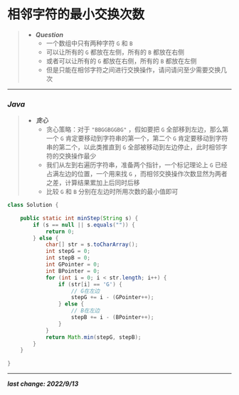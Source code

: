 # 相邻字符的最小交换次数

> - ***Question***
>   - 一个数组中只有两种字符 `G` 和 `B` 
>   - 可以让所有的 `G` 都放在左侧，所有的 `B` 都放在右侧
>   - 或者可以让所有的 `G` 都放在右侧，所有的 `B` 都放在左侧
>   - 但是只能在相邻字符之间进行交换操作，请问请问至少需要交换几次

---

### *Java*

> - ***贪心***
>   - 贪心策略：对于 `"BBGGBGGBG"` ，假如要把 `G` 全部移到左边，那么第一个 `G` 肯定要移动到字符串的第一个，第二个 `G` 肯定要移动到字符串的第二个，以此类推直到 `G` 全部被移动到左边停止，此时相邻字符的交换操作最少
>   - 我们从左到右遍历字符串，准备两个指针，一个标记理论上 `G` 已经占满左边的位置，一个用来找 `G` ，而相邻交换操作次数显然为两者之差，计算结果累加上后同时后移
>   - 比较 `G` 和 `B` 分别在左边时所用次数的最小值即可

```java
class Solution {
    
    public static int minStep(String s) {
        if (s == null || s.equals("")) {
            return 0;
        } else {
            char[] str = s.toCharArray();
            int stepG = 0;
            int stepB = 0;
            int GPointer = 0;
            int BPointer = 0;
            for (int i = 0; i < str.length; i++) {
                if (str[i] == 'G') {
                    // G在左边
                    stepG += i - (GPointer++);
                } else {
                    // B在左边
                    stepB += i - (BPointer++);
                }
            }
            return Math.min(stepG, stepB);
        }
    }
    
}
```

---

***last change: 2022/9/13***
